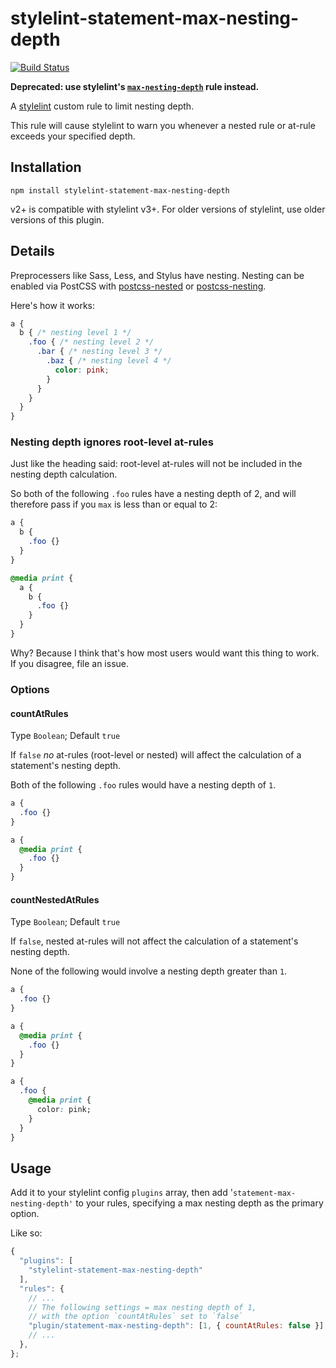 # stylelint-statement-max-nesting-depth

[![Build Status](https://travis-ci.org/davidtheclark/stylelint-statement-max-nesting-depth.svg)](https://travis-ci.org/davidtheclark/stylelint-statement-max-nesting-depth)

**Deprecated: use stylelint's [`max-nesting-depth`](https://github.com/stylelint/stylelint/tree/master/src/rules/max-nesting-depth) rule instead.**

A [stylelint](https://github.com/stylelint/stylelint) custom rule to limit nesting depth.

This rule will cause stylelint to warn you whenever a nested rule or at-rule exceeds your specified depth.

## Installation

```
npm install stylelint-statement-max-nesting-depth
```

v2+ is compatible with stylelint v3+. For older versions of stylelint, use older versions of this plugin.

## Details

Preprocessers like Sass, Less, and Stylus have nesting. Nesting can be enabled via PostCSS with [postcss-nested](https://github.com/postcss/postcss-nested) or [postcss-nesting](https://github.com/jonathantneal/postcss-nesting).

Here's how it works:

```css
a {
  b { /* nesting level 1 */
    .foo { /* nesting level 2 */
      .bar { /* nesting level 3 */
        .baz { /* nesting level 4 */
          color: pink;
        }
      }
    }
  }
}
```

### Nesting depth ignores root-level at-rules

Just like the heading said: root-level at-rules will not be included in the nesting depth calculation.

So both of the following `.foo` rules have a nesting depth of 2, and will therefore pass if you `max` is less than or equal to 2:

```css
a {
  b {
    .foo {}
  }
}

@media print {
  a {
    b {
      .foo {}
    }
  }
}
```

Why? Because I think that's how most users would want this thing to work. If you disagree, file an issue.

### Options

#### countAtRules

Type `Boolean`; Default `true`

If `false` *no* at-rules (root-level or nested) will affect the calculation of a statement's nesting depth.

Both of the following `.foo` rules would have a nesting depth of `1`.

```css
a {
  .foo {}
}

a {
  @media print {
    .foo {}
  }
}
```

#### countNestedAtRules

Type `Boolean`; Default `true`

If `false`, nested at-rules will not affect the calculation of a statement's nesting depth.

None of the following would involve a nesting depth greater than `1`.

```css
a {
  .foo {}
}

a {
  @media print {
    .foo {}
  }
}

a {
  .foo {
    @media print {
      color: pink;
    }
  }
}
```

## Usage

Add it to your stylelint config `plugins` array, then add '`statement-max-nesting-depth'` to your rules, specifying a max nesting depth as the primary option.

Like so:

```js
{
  "plugins": [
    "stylelint-statement-max-nesting-depth"
  ],
  "rules": {
    // ...
    // The following settings = max nesting depth of 1,
    // with the option `countAtRules` set to `false`
    "plugin/statement-max-nesting-depth": [1, { countAtRules: false }],
    // ...
  },
};
```
